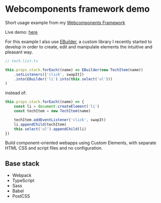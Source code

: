 # Webcomponents framework demo

Short usage example from my [Webcomponents Framework](https://github.com/gregoryalbouy/webcomponents-framework)

Live demo: [here](https://gregoryalbouy.github.io/webcomponents-framework-demo/)

For this example I also use [EBuilder](https://github.com/gregoryalbouy/ebuilder), a custom library I recently started to develop in order to create, edit and manipulate elements the intuitive and pleasant way.

```javascript
// tech-list.ts

this.props.stack.forEach((name) => EBuilder(new TechItem(name))
    .setListeners(['click', swapIt])
    .into(EBuilder('li').into(this.select('ul')))
)
```

instead of:

```javascript
this.props.stack.forEach((name) => {
    const li = document.createElement('li')
    const techItem = new TechItem(name)

    techItem.addEventListener('click', swapIt)
    li.appendChild(techItem)
    this.select('ul').appendChild(li)
})
```


Build component-oriented webapps using Custom Elements, with separate HTML CSS and script files and no configuration.

## Base stack

* Webpack
* TypeScript
* Sass
* Babel
* PostCSS